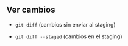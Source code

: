 ## Ver cambios

* `git diff`  (cambios sin enviar al staging)

* `git diff --staged`  (cambios en el staging)